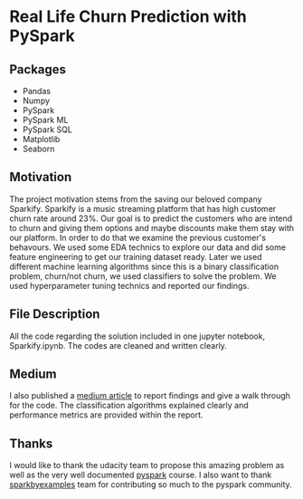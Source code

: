 # Real Life Churn Prediction with PySpark

## Packages
  - Pandas
  - Numpy
  - PySpark
  - PySpark ML
  - PySpark SQL
  - Matplotlib
  - Seaborn


## Motivation

The project motivation stems from the saving our beloved company Sparkify. Sparkify is a music streaming platform that has high customer churn rate around 23%.
Our goal is to predict the customers who are intend to churn and giving them options and maybe discounts make them stay with our platform. In order to do that we examine
the previous customer's behavours. We used some EDA technics to explore our data and did some feature engineering to get our training dataset ready.
Later we used different machine learning algorithms since this is a binary classification problem, churn/not churn, we used classifiers to solve the problem. We used hyperparameter tuning technics and reported our findings. 

## File Description

All the code regarding the solution included in one jupyter notebook, Sparkify.ipynb. The codes are cleaned and written clearly.

## Medium

I also published a [medium article](https://medium.com/@cihan.evren/real-life-churn-prediction-with-pyspark-98791d0a66dd) to report findings and give a walk through for the code. The classification algorithms explained clearly and performance metrics are provided within
the report.

## Thanks

I would like to thank the udacity team to propose this amazing problem as well as the very well documented [pyspark](https://learn.udacity.com/nanodegrees/nd025/parts/cd2242/lessons/cfc8e318-d16f-48e4-a7dc-5589feba3dfc/concepts/ffbbdea0-606c-40c3-b9ba-a02f6339104a) course.
I also want to thank [sparkbyexamples](https://sparkbyexamples.com/) team for contributing so much to the pyspark community.
